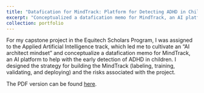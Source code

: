 ```yaml
---
title: "Datafication for MindTrack: Platform for Detecting ADHD in Children"
excerpt: "Conceptualized a datafication memo for MindTrack, an AI platform to help with the early detection of ADHD in children"
collection: portfolio
---
```


For my capstone project in the Equitech Scholars Program, I was assigned to the Applied Artificial Intelligence track, which led me to cultivate an “AI architect mindset” and conceptualize a datafication memo for MindTrack, an AI platform to help with the early detection of ADHD in children. I designed the strategy for building the MindTrack (labeling, training, validating, and deploying) and the risks associated with the project. 

The PDF version can be found [here](https://github.com/cynthia-francis/Data-Science-Analytics-Portfolio/blob/70a3cb54d7ffd78296e05905e540294504093019/%5BAAI%20Project%5D%20%5BCynthia%5D.pdf).
